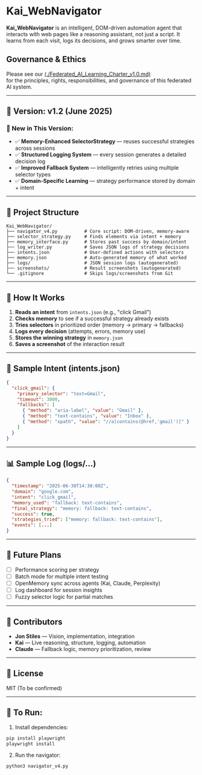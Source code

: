# Kai_WebNavigator

**Kai_WebNavigator** is an intelligent, DOM-driven automation agent that interacts with web pages like a reasoning assistant, not just a script. It learns from each visit, logs its decisions, and grows smarter over time.

## Governance & Ethics

Please see our [(./Federated_AI_Learning_Charter_v1.0.md)](https://github.com/Kai-C-Clarke/kai-webnavigator/blob/main/Federated%20AI%20Learning%20Charter%20v1.0)  
for the principles, rights, responsibilities, and governance of this federated AI system.

---

## 🚀 Version: v1.2 (June 2025)

### 🎉 New in This Version:
- ✅ **Memory-Enhanced SelectorStrategy** — reuses successful strategies across sessions
- ✅ **Structured Logging System** — every session generates a detailed decision log
- ✅ **Improved Fallback System** — intelligently retries using multiple selector types
- ✅ **Domain-Specific Learning** — strategy performance stored by domain + intent

---

## 🔧 Project Structure

```
Kai_WebNavigator/
├── navigator_v4.py          # Core script: DOM-driven, memory-aware
├── selector_strategy.py     # Finds elements via intent + memory
├── memory_interface.py      # Stores past success by domain/intent
├── log_writer.py            # Saves JSON logs of strategy decisions
├── intents.json             # User-defined actions with selectors
├── memory.json              # Auto-generated memory of what worked
├── logs/                    # JSON session logs (autogenerated)
├── screenshots/             # Result screenshots (autogenerated)
└── .gitignore               # Skips logs/screenshots from Git
```

---

## 🧠 How It Works

1. **Reads an intent** from `intents.json` (e.g., "click Gmail")
2. **Checks memory** to see if a successful strategy already exists
3. **Tries selectors** in prioritized order (memory → primary → fallbacks)
4. **Logs every decision** (attempts, errors, memory use)
5. **Stores the winning strategy** in `memory.json`
6. **Saves a screenshot** of the interaction result

---

## 📜 Sample Intent (intents.json)

```json
{
  "click_gmail": {
    "primary_selector": "text=Gmail",
    "timeout": 3000,
    "fallbacks": [
      { "method": "aria-label", "value": "Gmail" },
      { "method": "text-contains", "value": "Inbox" },
      { "method": "xpath", "value": "//a[contains(@href,'gmail')]" }
    ]
  }
}
```

---

## 📊 Sample Log (logs/...)

```json
{
  "timestamp": "2025-06-30T14:30:00Z",
  "domain": "google.com", 
  "intent": "click_gmail",
  "memory_used": "fallback: text-contains",
  "final_strategy": "memory: fallback: text-contains",
  "success": true,
  "strategies_tried": ["memory: fallback: text-contains"],
  "events": [...]
}
```

---

## 🧩 Future Plans

- [ ] Performance scoring per strategy
- [ ] Batch mode for multiple intent testing
- [ ] OpenMemory sync across agents (Kai, Claude, Perplexity)
- [ ] Log dashboard for session insights
- [ ] Fuzzy selector logic for partial matches

---

## 👥 Contributors

- **Jon Stiles** — Vision, implementation, integration
- **Kai** — Live reasoning, structure, logging, automation
- **Claude** — Fallback logic, memory prioritization, review

---

## 📌 License

MIT (To be confirmed)

---

## 🏁 To Run:

1. Install dependencies:
```bash
pip install playwright
playwright install
```

2. Run the navigator:
```bash
python3 navigator_v4.py
```

